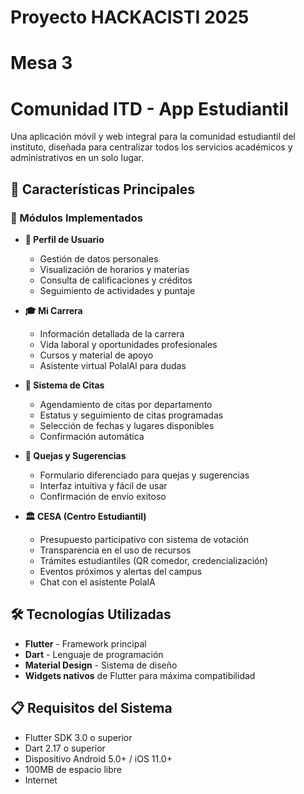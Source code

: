 # Proyecto HACKACISTI 2025
# Mesa 3
# Comunidad ITD - App Estudiantil

Una aplicación móvil y web integral para la comunidad estudiantil del instituto, diseñada para centralizar todos los servicios académicos y administrativos en un solo lugar.

## 🚀 Características Principales

### 📱 Módulos Implementados

- **👤 Perfil de Usuario**
  - Gestión de datos personales
  - Visualización de horarios y materias
  - Consulta de calificaciones y créditos
  - Seguimiento de actividades y puntaje

- **🎓 Mi Carrera**
  - Información detallada de la carrera
  - Vida laboral y oportunidades profesionales
  - Cursos y material de apoyo
  - Asistente virtual PolalAl para dudas

- **📅 Sistema de Citas**
  - Agendamiento de citas por departamento
  - Estatus y seguimiento de citas programadas
  - Selección de fechas y lugares disponibles
  - Confirmación automática

- **💬 Quejas y Sugerencias**
  - Formulario diferenciado para quejas y sugerencias
  - Interfaz intuitiva y fácil de usar
  - Confirmación de envío exitoso

- **🏛️ CESA (Centro Estudiantil)**
  - Presupuesto participativo con sistema de votación
  - Transparencia en el uso de recursos
  - Trámites estudiantiles (QR comedor, credencialización)
  - Eventos próximos y alertas del campus
  - Chat con el asistente PolalA

## 🛠️ Tecnologías Utilizadas

- **Flutter** - Framework principal
- **Dart** - Lenguaje de programación
- **Material Design** - Sistema de diseño
- **Widgets nativos** de Flutter para máxima compatibilidad

## 📋 Requisitos del Sistema

- Flutter SDK 3.0 o superior
- Dart 2.17 o superior
- Dispositivo Android 5.0+ / iOS 11.0+
- 100MB de espacio libre
- Internet

